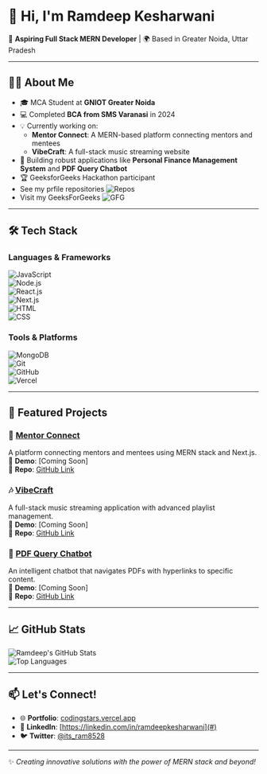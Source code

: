 # 👋 Hi, I'm Ramdeep Kesharwani  

🚀 **Aspiring Full Stack MERN Developer** | 🌍 Based in Greater Noida, Uttar Pradesh  

---

## 👨‍💻 About Me  

- 🎓 MCA Student at **GNIOT Greater Noida**  
- 💻 Completed **BCA from SMS Varanasi** in 2024  
- 💡 Currently working on:  
  - **Mentor Connect**: A MERN-based platform connecting mentors and mentees  
  - **VibeCraft**: A full-stack music streaming website  
- 🌟 Building robust applications like **Personal Finance Management System** and **PDF Query Chatbot**  
- 🏆 GeeksforGeeks Hackathon participant
- See my prfile repositories ![Repos](https://github.com/ram8528?tab=repositories)
- Visit my GeeksForGeeks  ![GFG]([https://geeksforgeeks.org/skcoder123](https://www.geeksforgeeks.org/user/skcoder123/))

---

## 🛠️ Tech Stack  

### Languages & Frameworks  
![JavaScript](https://img.shields.io/badge/-JavaScript-F7DF1E?logo=javascript&logoColor=black)  
![Node.js](https://img.shields.io/badge/-Node.js-339933?logo=node.js&logoColor=white)  
![React.js](https://img.shields.io/badge/-React.js-61DAFB?logo=react&logoColor=black)  
![Next.js](https://img.shields.io/badge/-Next.js-000000?logo=next.js&logoColor=white)  
![HTML](https://img.shields.io/badge/-HTML-E34F26?logo=html5&logoColor=white)  
![CSS](https://img.shields.io/badge/-CSS-1572B6?logo=css3&logoColor=white)  

### Tools & Platforms  
![MongoDB](https://img.shields.io/badge/-MongoDB-47A248?logo=mongodb&logoColor=white)  
![Git](https://img.shields.io/badge/-Git-F05032?logo=git&logoColor=white)  
![GitHub](https://img.shields.io/badge/-GitHub-181717?logo=github&logoColor=white)  
![Vercel](https://img.shields.io/badge/-Vercel-000000?logo=vercel&logoColor=white)  

---

## 🚀 Featured Projects  

### 🌟 [Mentor Connect](#)  
A platform connecting mentors and mentees using MERN stack and Next.js.  
🔗 **Demo**: [Coming Soon]  
🔗 **Repo**: [GitHub Link](#)  

### 🎶 [VibeCraft](#)  
A full-stack music streaming application with advanced playlist management.  
🔗 **Demo**: [Coming Soon]  
🔗 **Repo**: [GitHub Link](#)  

### 📖 [PDF Query Chatbot](#)  
An intelligent chatbot that navigates PDFs with hyperlinks to specific content.  
🔗 **Demo**: [Coming Soon]  
🔗 **Repo**: [GitHub Link](#)  

---

## 📈 GitHub Stats  

![Ramdeep's GitHub Stats](https://github-readme-stats.vercel.app/api?username=ram8528&show_icons=true&theme=radical)  
![Top Languages](https://github-readme-stats.vercel.app/api/javascript/?username=ram8528&layout=compact&theme=radical)  

---

## 📫 Let's Connect!  

- 🌐 **Portfolio**: [codingstars.vercel.app](#)  
- 💼 **LinkedIn**: [https://linkedin.com/in/ramdeepkesharwani](#)  
- 🐦 **Twitter**: [@its_ram8528](#)  

---

✨ *Creating innovative solutions with the power of MERN stack and beyond!*  
